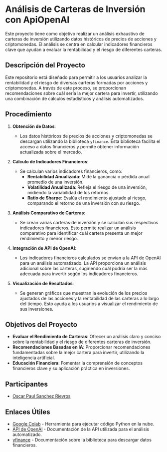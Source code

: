 # Análisis de Carteras de Inversión con ApiOpenAI

Este proyecto tiene como objetivo realizar un análisis exhaustivo de carteras de inversión utilizando datos históricos de precios de acciones y criptomonedas. El análisis se centra en calcular indicadores financieros clave que ayudan a evaluar la rentabilidad y el riesgo de diferentes carteras.

## Descripción del Proyecto

Este repositorio está diseñado para permitir a los usuarios analizar la rentabilidad y el riesgo de diversas carteras formadas por acciones y criptomonedas. A través de este proceso, se proporcionan recomendaciones sobre cuál sería la mejor cartera para invertir, utilizando una combinación de cálculos estadísticos y análisis automatizados.

## Procedimiento

1. **Obtención de Datos**:
   - Los datos históricos de precios de acciones y criptomonedas se descargan utilizando la biblioteca `yfinance`. Esta biblioteca facilita el acceso a datos financieros y permite obtener información actualizada sobre el mercado.

2. **Cálculo de Indicadores Financieros**:
   - Se calculan varios indicadores financieros, como:
     - **Rentabilidad Anualizada**: Mide la ganancia o pérdida anual promedio de una inversión.
     - **Volatilidad Anualizada**: Refleja el riesgo de una inversión, midiendo la variabilidad de los retornos.
     - **Ratio de Sharpe**: Evalúa el rendimiento ajustado al riesgo, comparando el retorno de una inversión con su riesgo.

3. **Análisis Comparativo de Carteras**:
   - Se crean varias carteras de inversión y se calculan sus respectivos indicadores financieros. Esto permite realizar un análisis comparativo para identificar cuál cartera presenta un mejor rendimiento y menor riesgo.

4. **Integración de API de OpenAI**:
   - Los indicadores financieros calculados se envían a la API de OpenAI para un análisis automatizado. La API proporciona un análisis adicional sobre las carteras, sugiriendo cuál podría ser la más adecuada para invertir según los indicadores financieros.

5. **Visualización de Resultados**:
   - Se generan gráficos que muestran la evolución de los precios ajustados de las acciones y la rentabilidad de las carteras a lo largo del tiempo. Esto ayuda a los usuarios a visualizar el rendimiento de sus inversiones.

## Objetivos del Proyecto

- **Evaluar el Rendimiento de Carteras**: Ofrecer un análisis claro y conciso sobre la rentabilidad y el riesgo de diferentes carteras de inversión.
- **Recomendaciones Basadas en IA**: Proporcionar recomendaciones fundamentadas sobre la mejor cartera para invertir, utilizando la inteligencia artificial.
- **Educación Financiera**: Fomentar la comprensión de conceptos financieros clave y su aplicación práctica en inversiones.

## Participantes

- [Oscar Paul Sanchez Rievros](https://www.linkedin.com/in/oscar-sanchez-riveros/)


## Enlaces Útiles

- [Google Colab](https://colab.research.google.com/) - Herramienta para ejecutar código Python en la nube.
- [API de OpenAI](https://openai.com/api/) - Documentación de la API utilizada para el análisis automatizado.
- [yfinance](https://pypi.org/project/yfinance/) - Documentación sobre la biblioteca para descargar datos financieros.








